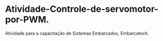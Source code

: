 # Atividade-Controle-de-servomotor-por-PWM.
Atividade para a capacitação de Sistemas Embarcados, Embarcatech.
